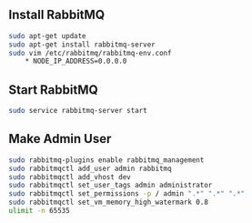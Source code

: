 ## Install RabbitMQ

```bash
sudo apt-get update
sudo apt-get install rabbitmq-server
sudo vim /etc/rabbitmq/rabbitmq-env.conf
	* NODE_IP_ADDRESS=0.0.0.0
```

## Start RabbitMQ

```bash
sudo service rabbitmq-server start
```

## Make Admin User
```bash
sudo rabbitmq-plugins enable rabbitmq_management
sudo rabbitmqctl add_user admin rabbitmq
sudo rabbitmqctl add_vhost dev
sudo rabbitmqctl set_user_tags admin administrator
sudo rabbitmqctl set_permissions -p / admin ".*" ".*" ".*"
sudo rabbitmqctl set_vm_memory_high_watermark 0.8
ulimit -n 65535
```
